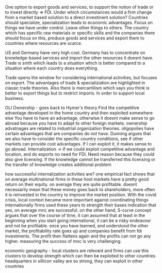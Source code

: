 One option to export goods and services, to support the notion of trade or to invest directly => FDI.
Under which circumstances would a firm change from a market based solution to a direct investment solution?
Countries should specialize, specialization leads to economic advantages. Focus on things we have under control.
Leave other things to others.
The country which has specific raw materials or specific skills and the companies there should focus on this,
produce goods and services and export them to countries where resources are scarce.

US and Germany have very high cost. Germany has to concentrate on knowledge-based services and import the other
resources it doesnt have. Trade is smth which leads to a situation which is better compared to a situation where
each country does everything.

Trade opens the window for considering international activities, but focuses on export.
The advantages of trade & specializiation are highlighted in classic trade theories. Also there is
mercantilism which says you think is better to export things but to restrict imports. In order to support
local business.

OLI
Ownership - goes back to Hymer's theory
Find the competitive advantage developed in the home country and then exploited somewhere else
You have to have an advantage, otherwise it doesnt make sense to go abroad because you have to adapt
to other foreign markets. ownership advatnages are related to industrial organization theories. oligopolies
have certain advantages that are companies do not have. Dunning argues that we also have to consider the specific
country conditions, see if other markets can provide cost advantages. If I can exploit it, it makes sense to
go abroad. Internalization -> if we could exploit competitive advantage and location, and do exports no need
for FDI. Need reason because they could also give licensing. If the knowledge cannot be transferred this licensing
or the transfer of knowledge creates additional problem

how successful internalization activities are?
one empirical fact shows that on average multinational firms in these host markets have a pretty good
return on their equity. on average they are quite profitable. doesnt necessarily mean that these money goes back
to shareholders, more often it is reinvested in the country to improve the market position.
With the covid crisis, local context became more important against coordinating things internationally
firms used these years to strength their bases
indication that yes, on average mnc are successful. on the other hand, S-curve concept argues that over the
course of time, it can assumed that at least in the beginning when you start going international, it can be a
risky endeavour and not be profitable. once you have learned, and understood the other market, the profitability
rate goes up and companies benefit from fdi investments. The profit then flattens again and the profits can not
go any higher. measuring the success of mnc is very challenging.

economic geography - local clusters are relevant and firms can use this clusters to develop strength which can then
be exploited to other countries. headquarters in sillicon valley are so strong, they can exploit in other countries

